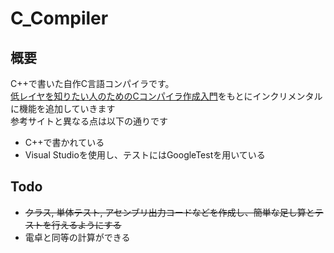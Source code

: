 # C_Compiler

## 概要

C++で書いた自作C言語コンパイラです。  
[低レイヤを知りたい人のためのCコンパイラ作成入門](https://www.sigbus.info/compilerbook)をもとにインクリメンタルに機能を追加していきます  
参考サイトと異なる点は以下の通りです  
- C++で書かれている
- Visual Studioを使用し、テストにはGoogleTestを用いている

## Todo
- ~~クラス, 単体テスト, アセンブリ出力コードなどを作成し、簡単な足し算とテストを行えるようにする~~
- 電卓と同等の計算ができる
